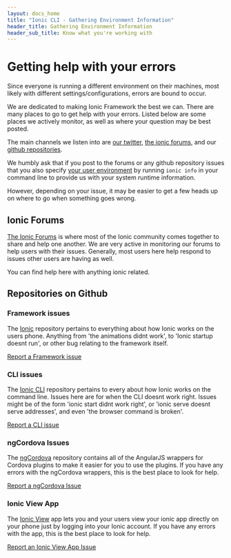 ```yaml
---
layout: docs_home
title: "Ionic CLI - Gathering Environment Information"
header_title: Gathering Environment Information
header_sub_title: Know what you're working with
---
```


# Getting help with your errors

Since everyone is running a different environment on their machines, most likely with different settings/configurations, errors are bound to occur.

We are dedicated to making Ionic Framework the best we can. There are many places to go to get help with your errors. Listed below are some places we actively monitor, as well as where your question may be best posted.

The main channels we listen into are [our twitter](http://twitter.com/ionicframework), [the ionic forums](http://forum.ionicframework.com/), and our [github repositories](http://github.com/driftyco).

We humbly ask that if you post to the forums or any github repository issues that you also specify [your user environment](/docs/v1/cli/info) by running `ionic info` in your command line to provide us with your system runtime information.

However, depending on your issue, it may be easier to get a few heads up on where to go when something goes wrong.

## Ionic Forums

[The Ionic Forums](http://forum.ionicframework.com/) is where most of the Ionic community comes together to share and help one another. We are very active in monitoring our forums to help users with their issues. Generally, most users here help respond to issues other users are having as well.

You can find help here with anything ionic related.

## Repositories on Github

### Framework issues

The [Ionic](http://github.com/ionic-team/ionic) repository pertains to everything about how Ionic works on the users phone. Anything from 'the animations didnt work', to 'Ionic startup doesnt run', or other bug relating to the framework itself.  

[Report a Framework issue](https://ionicframework.com/submit-issue/)  
  
### CLI issues

The [Ionic CLI](http://github.com/ionic-team/ionic-cli) repository pertains to every about how Ionic works on the command line. Issues here are for when the CLI doesnt work right. Issues might be of the form 'ionic start didnt work right', or 'ionic serve doesnt serve addresses', and even 'the browser command is broken'.  

[Report a CLI issue](http://github.com/ionic-team/ionic-cli/issues)  

### ngCordova Issues

The [ngCordova](https://github.com/ionic-team/ng-cordova) repository contains all of the AngularJS wrappers for Cordova plugins to make it easier for you to use the plugins. If you have any errors with the ngCordova wrappers, this is the best place to look for help.  

[Report a ngCordova Issue](https://github.com/ionic-team/ng-cordova/issues)  

### Ionic View App

The [Ionic View](https://github.com/ionic-team/ionic-view-issues) app lets you and your users view your ionic app directly on your phone just by logging into your Ionic account. If you have any errors with the app, this is the best place to look for help.  

[Report an Ionic View App Issue](https://github.com/ionic-team/ionic-view-issues/issues)  
